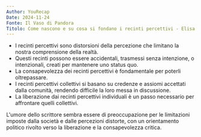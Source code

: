 ```yaml
---
Author: YouRecap
Date: 2024-11-24
Fonte: Il Vaso di Pandora
Titolo: Come nascono e su cosa si fondano i recinti percettivi - Elisa Renaldin
---
```


- I recinti percettivi sono distorsioni della percezione che limitano la nostra comprensione della realtà.
- Questi recinti possono essere accidentali, trasmessi senza intenzione, o intenzionali, creati per mantenere uno status quo.
- La consapevolezza dei recinti percettivi è fondamentale per poterli oltrepassare.
- I recinti percettivi collettivi si basano su credenze e assiomi accettati dalla comunità, rendendo difficile la loro messa in discussione.
- La liberazione dai recinti percettivi individuali è un passo necessario per affrontare quelli collettivi.

L'umore dello scrittore sembra essere di preoccupazione per le limitazioni imposte dalla società e dalle percezioni distorte, con un orientamento politico rivolto verso la liberazione e la consapevolezza critica.
